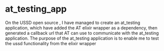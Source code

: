 # at_testing_app
On the USSD open source , I have managed to create an at_testing application, which have added the AT elixir wrapper as a dependency, then generated a callback url that AT can use to communicate with the at_testing application. The purpose of the at_testing application is to enable me to test the ussd functionality from the elixir wrapper
